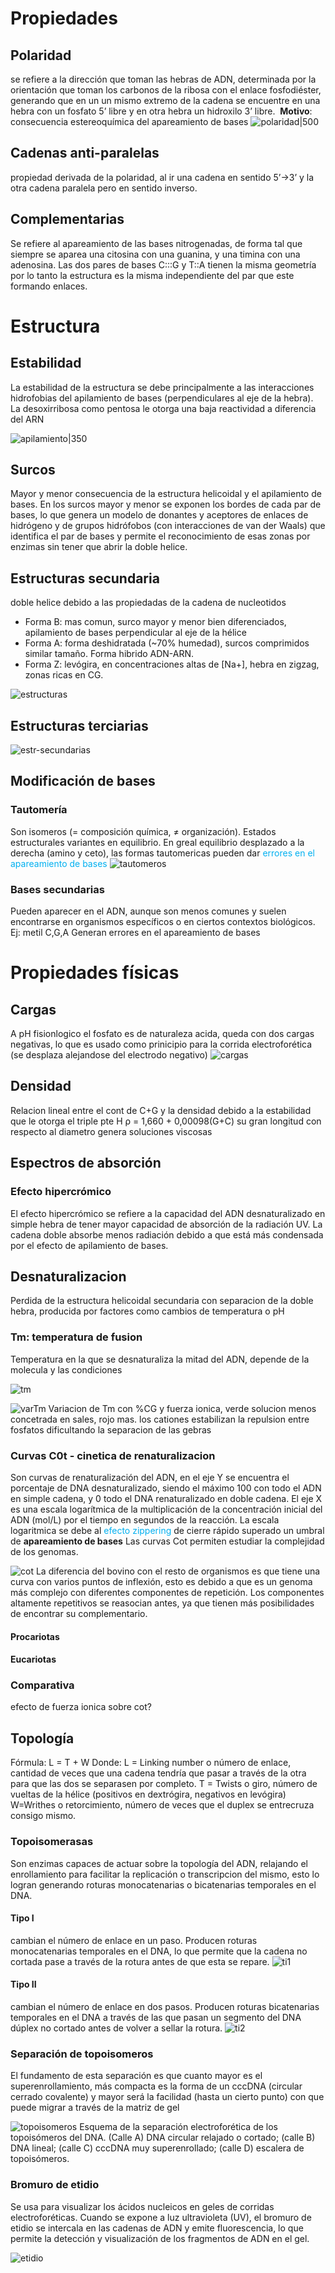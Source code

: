 # Propiedades

## Polaridad
se refiere a la dirección que toman las hebras de ADN, determinada por la orientación que toman los carbonos de la ribosa con el enlace fosfodiéster, generando que en un un mismo extremo de la cadena se encuentre en una hebra con un fosfato 5’ libre y en otra hebra un hidroxilo 3’ libre. 
**Motivo**: consecuencia estereoquímica del apareamiento de bases
 ![polaridad|500](../attachments/polaridad.png)

## Cadenas anti-paralelas
propiedad derivada de la polaridad, al ir una cadena en sentido 5’->3’ y la otra cadena paralela pero en sentido inverso.
## Complementarias
Se refiere al apareamiento de las bases nitrogenadas, de forma tal que siempre se aparea una citosina con una guanina, y una timina con una adenosina.
Las dos pares de bases C:::G y T::A tienen la misma geometría por lo tanto la estructura es la misma independiente del par que este formando enlaces.

# Estructura

## Estabilidad
La estabilidad de la estructura se debe principalmente a las interacciones hidrofobias del apilamiento de bases (perpendiculares al eje de la hebra).
La desoxirribosa como pentosa le otorga una baja reactividad a diferencia del ARN

![ apilamiento|350](attachments/apilamiento.png%20)
## Surcos
Mayor y menor consecuencia de la estructura helicoidal y el apilamiento de bases.
En los surcos mayor y menor se exponen los bordes de cada par de bases, lo que genera un modelo de donantes y aceptores de enlaces de hidrógeno y de grupos hidrófobos (con interacciones de van der Waals) que identifica el par de bases y permite el reconocimiento de esas zonas por enzimas sin tener que 
abrir la doble helice.
## Estructuras secundaria
doble helice debido a las propiedadas de la cadena de nucleotidos
- Forma B: mas comun, surco mayor y menor bien diferenciados, apilamiento de bases perpendicular al eje de la hélice
- Forma A: forma deshidratada (~70% humedad), surcos comprimidos similar tamaño. Forma hibrido ADN-ARN. 
- Forma Z: levógira, en concentraciones altas de [Na+], hebra en zigzag, zonas ricas en CG. 

![estructuras](../attachments/estructuras.png)
## Estructuras terciarias

![estr-secundarias](../attachments/estr-secundarias.png)

## Modificación de bases
[](../../Bio%20gral/1%20Bioquimica/Biomoleculas.md#Bases%20nitrogenadas|Bases%20nitrogenadas)
### Tautomería
Son isomeros (= composición química, ≠ organización). Estados estructurales variantes en equilibrio. En greal equilibrio desplazado a la derecha (amino y ceto), las formas tautomericas pueden dar <font color="#00b0f0">errores en el apareamiento de bases</font>
![tautomeros](../attachments/tautomeros.png)

### Bases secundarias
Pueden aparecer en el ADN, aunque son menos comunes y suelen encontrarse en organismos específicos o en ciertos contextos biológicos. Ej: metil C,G,A
Generan errores en el apareamiento de bases

# Propiedades físicas
## Cargas
A pH fisionlogico el fosfato es de naturaleza acida, queda con dos cargas negativas, lo que es usado como prinicipio para la corrida electroforética (se desplaza alejandose del electrodo negativo)
![cargas](../attachments/cargas.png)
## Densidad
Relacion lineal entre el cont de C+G y la densidad debido a la estabilidad que le otorga el triple pte H
ρ = 1,660 + 0,00098(G+C)
su gran longitud con respecto al diametro genera soluciones viscosas
## Espectros de absorción
### Efecto hipercrómico
El efecto hipercrómico se refiere a la capacidad del ADN desnaturalizado en simple hebra de tener mayor capacidad de absorción de la radiación UV. La cadena doble absorbe menos radiación debido a que está más condensada por el efecto de apilamiento de bases.

## Desnaturalizacion
Perdida de la estructura helicoidal secundaria con separacion de la doble hebra, producida por factores como cambios de temperatura o pH
### Tm: temperatura de fusion
Temperatura en la que se desnaturaliza la mitad del ADN, depende de la molecula y las condiciones

![tm](../attachments/tm.png)

![varTm](../attachments/varTm.png)
Variacion de Tm con %CG y fuerza ionica, verde solucion menos concetrada en sales, rojo mas. los cationes estabilizan la repulsion entre fosfatos dificultando la separacion de las gebras
### Curvas C0t - cinetica de renaturalizacion
Son curvas de renaturalización del ADN, en el eje Y se encuentra el porcentaje de DNA desnaturalizado, siendo el máximo 100 con todo el ADN en simple cadena, y 0 todo el DNA renaturalizado en doble cadena. El eje X es una escala logarítmica de la multiplicación de la concentración inicial del ADN (mol/L) por el tiempo en segundos de la reacción. La escala logaritmica se debe al<font color="#00b0f0"> efecto zippering</font> de cierre rápido superado un umbral de **apareamiento de bases**
Las curvas Cot permiten estudiar la complejidad de los genomas.

![cot](../attachments/cot.png)
La diferencia del bovino con el resto de organismos es que tiene una curva con varios puntos de inflexión, esto es debido a que es un genoma más complejo con diferentes componentes de repetición. Los componentes altamente repetitivos se reasocian antes, ya que tienen más posibilidades de encontrar su complementario.
#### Procariotas
#### Eucariotas

### Comparativa
efecto de fuerza ionica sobre cot?

## Topología
Fórmula: L = T + W
Donde: L = Linking number o número de enlace, cantidad de veces que una cadena tendría que pasar a través de la otra para que las dos se separasen por completo.
T = Twists o giro, número de vueltas de la hélice (positivos en dextrógira, negativos en levógira) 
W=Writhes o retorcimiento, número de veces que el duplex se entrecruza consigo mismo.

### Topoisomerasas
Son enzimas capaces de actuar sobre la topología del ADN, relajando el enrollamiento para facilitar la replicación  o transcripcion del mismo, esto lo logran generando roturas monocatenarias o bicatenarias temporales en el DNA. 
#### Tipo I
cambian el número de enlace en un paso. Producen roturas monocatenarias temporales en el DNA, lo que permite que la cadena no cortada pase a través de la rotura antes de que esta se repare.
![ti1](../attachments/ti1.png)
#### Tipo II
cambian el número de enlace en dos pasos. Producen roturas bicatenarias temporales en el DNA a través de las que pasan un segmento del DNA dúplex no cortado antes de volver a sellar la rotura. 
![ti2](../attachments/ti2.png)
### Separación de topoisomeros
El fundamento de esta separación es que cuanto mayor es el superenrollamiento, más compacta es la forma de un cccDNA (circular cerrado covalente) y mayor será la facilidad (hasta un cierto punto) con que puede migrar a través de la matriz de gel

![topoisomeros](../attachments/topoisomeros.png) Esquema de la separación electroforética de los topoisómeros del DNA. 
(Calle A) DNA circular relajado o cortado; (calle B) DNA lineal; (calle C) cccDNA muy superenrollado; (calle D) escalera de topoisómeros.

### Bromuro de etidio
Se usa para visualizar los ácidos nucleicos en geles de corridas electroforéticas. Cuando se expone a luz ultravioleta (UV), el bromuro de etidio se intercala en las cadenas de ADN y emite fluorescencia, lo que permite la detección y visualización de los fragmentos de ADN en el gel.

![etidio](../attachments/etidio.png)